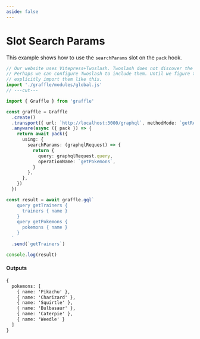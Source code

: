 ```yaml
---
aside: false
---
```


# Slot Search Params

This example shows how to use the `searchParams` slot on the `pack` hook.

<!-- dprint-ignore-start -->
```ts twoslash
// Our website uses Vitepress+Twoslash. Twoslash does not discover the generated Graffle modules.
// Perhaps we can configure Twoslash to include them. Until we figure that out, we have to
// explicitly import them like this.
import './graffle/modules/global.js'
// ---cut---

import { Graffle } from 'graffle'

const graffle = Graffle
  .create()
  .transport({ url: `http://localhost:3000/graphql`, methodMode: `getReads` })
  .anyware(async ({ pack }) => {
    return await pack({
      using: {
        searchParams: (graphqlRequest) => {
          return {
            query: graphqlRequest.query,
            operationName: `getPokemons`,
          }
        },
      },
    })
  })

const result = await graffle.gql`
    query getTrainers {
      trainers { name }
    }
    query getPokemons {
      pokemons { name }
    }
  `
  .send(`getTrainers`)

console.log(result)
```
<!-- dprint-ignore-end -->

#### Outputs

<!-- dprint-ignore-start -->
```txt
{
  pokemons: [
    { name: 'Pikachu' },
    { name: 'Charizard' },
    { name: 'Squirtle' },
    { name: 'Bulbasaur' },
    { name: 'Caterpie' },
    { name: 'Weedle' }
  ]
}
```
<!-- dprint-ignore-end -->
